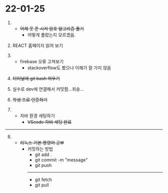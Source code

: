 # 22-01-25
1. - ~~어제 못 푼 시저 암호 알고리즘 풀기~~
        - 어떻게 풀렸는지 모르겠음.

2. REACT 홈페이지 읽어 보기
3. - firebase 오류 고쳐보기
        - stackoverflow도 봤으나 이해가 잘 가지 않음
4. ~~터미널에 git bash 띄우기~~
5. 실수로 dev에 연결해서 커밋함...죄송...
6. ~~학생 프로 인증하기~~
7. - 자바 환경 세팅하기
        - ~~VScode 자바 세팅 완료~~
---
8. - ~~리눅스 기본 명령어 공부~~
        - 커밋하는 방법
            - git add .
            - git commit -m "message"
            - git push
            ---
            - git fetch
            - git pull